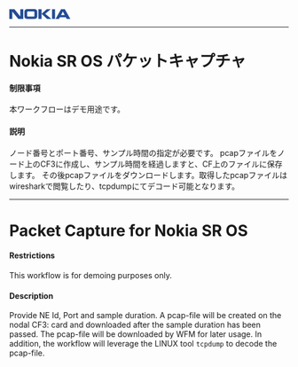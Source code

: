 <svg xmlns="http://www.w3.org/2000/svg" fill=#244c95 height=18>
  <symbol id="nokia" overflow="visible">
    <path d="M66 44 31 1H0V59H18V15L54 59H84V1H66V44" />
    <path d="M151 38C151 42 151 43 150 44 149 44 148 45 144 45H115C111 45 110 44 109 44 108 43 107 42 107 38V21C107 17 108 16 109 15 110 15 111 14 115 14H144C148 14 149 15 150 15 151 16 151 17 151 21ZM144 0H114C104 0 98 1 95 5 92 8 91 10 91 18V41C91 49 92 52 95 54 98 58 104 59 114 59H144C155 59 160 58 164 54 166 52 168 49 168 41V18C168 10 166 8 164 5 160 1 155 0 144 0Z" />
    <path d="M249 1H225L194 28 227 59H253L216 28ZM175 1V59H194V1Z" />
    <path d="M257 59H275V1H257Z" />
    <path d="M311 36 322 15 333 36ZM334 1H311L278 59H299L304 49H340L345 59H367Z" />
  </symbol>
  <use xlink:href="#nokia" transform="scale(0.3)" />
</svg>

---
# Nokia SR OS パケットキャプチャ

#### 制限事項
本ワークフローはデモ用途です。
 
#### 説明
ノード番号とポート番号、サンプル時間の指定が必要です。
pcapファイルをノード上のCF3に作成し、サンプル時間を経過しますと、CF上のファイルに保存します。
その後pcapファイルをダウンロードします。取得したpcapファイルはwiresharkで閲覧したり、tcpdumpにてデコード可能となります。

---
# Packet Capture for Nokia SR OS

#### Restrictions
This workflow is for demoing purposes only.

#### Description
Provide NE Id, Port and sample duration. A pcap-file will be created on the nodal CF3: card and downloaded after the sample duration has been passed. The pcap-file will be downloaded by WFM for later usage. In addition, the workflow will leverage the LINUX tool `tcpdump` to decode the pcap-file.